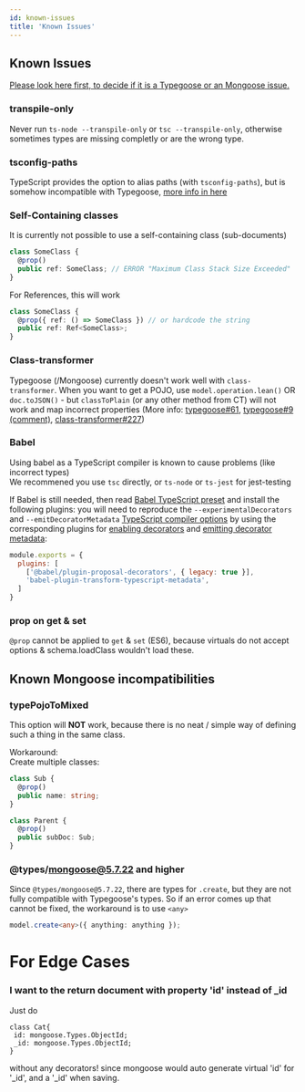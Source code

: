 ```yaml
---
id: known-issues
title: 'Known Issues'
---
```


## Known Issues

[Please look here first, to decide if it is a Typegoose or an Mongoose issue.](https://github.com/Automattic/mongoose/issues?utf8=✓&q=is%3Aissue+involves%3Ahasezoey)

### transpile-only

Never run `ts-node --transpile-only` or `tsc --transpile-only`, otherwise sometimes types are missing completly or are the wrong type.

### tsconfig-paths

TypeScript provides the option to alias paths (with `tsconfig-paths`), but is somehow incompatible with Typegoose, [more info in here](https://github.com/szokodiakos/typegoose/issues/392)

### Self-Containing classes

It is currently not possible to use a self-containing class (sub-documents)

```ts
class SomeClass {
  @prop()
  public ref: SomeClass; // ERROR "Maximum Class Stack Size Exceeded"
}
```

For References, this will work

```ts
class SomeClass {
  @prop({ ref: () => SomeClass }) // or hardcode the string
  public ref: Ref<SomeClass>;
}
```

### Class-transformer

Typegoose (/Mongoose) currently doesn't work well with `class-transformer`. When you want to get a POJO, use `model.operation.lean()` OR `doc.toJSON()` - but `classToPlain` (or any other method from CT) will not work and map incorrect properties (More info: [typegoose#61](https://github.com/typegoose/typegoose/issues/61), [typegoose#9 (comment)](https://github.com/typegoose/typegoose/issues/96#issuecomment-549031131), [class-transformer#227](https://github.com/typestack/class-transformer/issues/227))

### Babel

Using babel as a TypeScript compiler is known to cause problems (like incorrect types)  
We recommened you use `tsc` directly, or `ts-node` or `ts-jest` for jest-testing

If Babel is still needed, then read [Babel TypeScript preset](https://babeljs.io/docs/en/babel-preset-typescript) and install the following plugins:
you will need to reproduce the `--experimentalDecorators` and `--emitDecoratorMetadata` [TypeScript compiler options](https://babeljs.io/docs/en/babel-plugin-transform-typescript#typescript-compiler-options) by using the corresponding plugins for [enabling decorators](https://babeljs.io/docs/en/babel-plugin-proposal-decorators) and [emitting decorator metadata](https://github.com/leonardfactory/babel-plugin-transform-typescript-metadata):

```js
module.exports = {
  plugins: [
    ['@babel/plugin-proposal-decorators', { legacy: true }],
    'babel-plugin-transform-typescript-metadata',
  ]
}
```

### prop on get & set

`@prop` cannot be applied to `get` & `set` (ES6), because virtuals do not accept options & schema.loadClass wouldn't load these.

## Known Mongoose incompatibilities

### typePojoToMixed

This option will **NOT** work, because there is no neat / simple way of defining such a thing in the same class.

Workaround:  
Create multiple classes:

```ts
class Sub {
  @prop()
  public name: string;
}

class Parent {
  @prop()
  public subDoc: Sub;
}
```

### @types/mongoose@5.7.22 and higher

Since `@types/mongoose@5.7.22`, there are types for `.create`, but they are not fully compatible with Typegoose's types. So if an error comes up that cannot be fixed, the workaround is to use `<any>`

```ts
model.create<any>({ anything: anything });
```
# For Edge Cases

### I want to the return document with property 'id' instead of _id

Just do
```
class Cat{
 id: mongoose.Types.ObjectId;
 _id: mongoose.Types.ObjectId;
}
```
without any decorators!
since mongoose would auto generate virtual 'id' for '_id', and a '_id' when saving.
